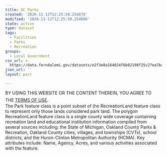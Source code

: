 ```yaml
---
title: OC Parks
created: '2020-11-12T12:25:50.254870'
modified: '2020-11-12T12:25:50.254880'
state: active
type: dataset
tags:
  - Facilities
  - Parks
  - Recreation
groups:
  - Local Government
csv_url: >-
  https://data.ferndalemi.gov/datasets/e2f3e8a164024f6b82198f25c27ea7bc_14.csv?outSR=%7B%22latestWkid%22%3A3857%2C%22wkid%22%3A102100%7D
json_url: ''
layout: post

---
```

<div>BY USING THIS WEBSITE OR THE CONTENT THEREIN, YOU AGREE TO THE <u><a href='https://www.oakgov.com/open-data-terms'>TERMS OF USE</a></u><span style='font-family: &quot;Avenir Next W01&quot;, &quot;Avenir Next W00&quot;, &quot;Avenir Next&quot;, Avenir, &quot;Helvetica Neue&quot;, Helvetica, Arial, sans-serif; font-size: 17px;'>. </span><br /></div>The Park feature class is a point subset of the RecreationLand feature class to represent only those lands considered park land. The polygon RecreationLand feature class is a single county wide coverage containing recreation land and educational institution information compiled from several sources including: the State of Michigan, Oakland County Parks &amp; Recreation, Oakland County cities, villages, and townships (CVTs), school districts, and the Huron-Clinton Metropolitan Authority (HCMA). Key attributes include: Name, Agency, Acres, and various activities associated with the feature.
